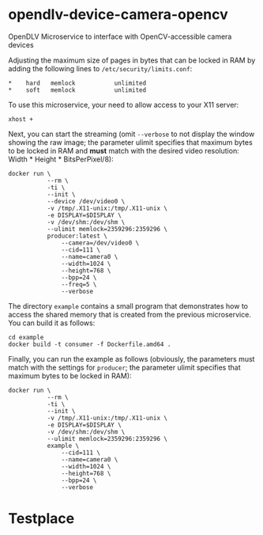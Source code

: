 # opendlv-device-camera-opencv
OpenDLV Microservice to interface with OpenCV-accessible camera devices

Adjusting the maximum size of pages in bytes that can be locked in RAM by adding the following lines to `/etc/security/limits.conf`:

```
*    hard   memlock           unlimited
*    soft   memlock           unlimited
```

To use this microservice, your need to allow access to your X11 server:
```
xhost +
```

Next, you can start the streaming (omit `--verbose` to not display the window showing the raw image; the parameter ulimit specifies that maximum bytes to be locked in RAM and __must__ match with the desired video resolution: Width * Height * BitsPerPixel/8):
```
docker run \
           --rm \
           -ti \
           --init \
           --device /dev/video0 \
           -v /tmp/.X11-unix:/tmp/.X11-unix \
           -e DISPLAY=$DISPLAY \
           -v /dev/shm:/dev/shm \
           --ulimit memlock=2359296:2359296 \
           producer:latest \
               --camera=/dev/video0 \
               --cid=111 \
               --name=camera0 \
               --width=1024 \
               --height=768 \
               --bpp=24 \
               --freq=5 \
               --verbose
```

The directory `example` contains a small program that demonstrates how to access the shared memory that is created from the previous microservice. You can build it as follows:

```
cd example
docker build -t consumer -f Dockerfile.amd64 .
```

Finally, you can run the example as follows (obviously, the parameters must match with the settings for `producer`; the parameter ulimit specifies that maximum bytes to be locked in RAM):

```
docker run \
           --rm \
           -ti \
           --init \
           -v /tmp/.X11-unix:/tmp/.X11-unix \
           -e DISPLAY=$DISPLAY \
           -v /dev/shm:/dev/shm \
           --ulimit memlock=2359296:2359296 \
           example \
               --cid=111 \
               --name=camera0 \
               --width=1024 \
               --height=768 \
               --bpp=24 \
               --verbose
```
# Testplace
